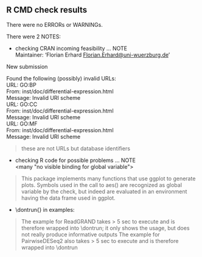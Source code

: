 ## R CMD check results
There were no ERRORs or WARNINGs. 

There were 2 NOTES:
* checking CRAN incoming feasibility ... NOTE                                                                                                                                 
Maintainer: ‘Florian Erhard <Florian.Erhard@uni-wuerzburg.de>’                                                                                                                
                                                                                                                                                                              
New submission

Found the following (possibly) invalid URLs:                                                                                                                                  
  URL: GO:BP                                                                                                                                                                  
    From: inst/doc/differential-expression.html                                                                                                                               
    Message: Invalid URI scheme                                                                                                                                               
  URL: GO:CC                                                                                                                                                                  
    From: inst/doc/differential-expression.html                                                                                                                               
    Message: Invalid URI scheme                                                                                                                                               
  URL: GO:MF                                                                                                                                                                  
    From: inst/doc/differential-expression.html                                                                                                                               
    Message: Invalid URI scheme                                                                                                                                               

> these are not URLs but database identifiers
    
* checking R code for possible problems ... NOTE                                                                                                                            
<many "no visible binding for global variable">

> This package implements many functions that use ggplot to generate plots. Symbols
> used in the call to aes() are recognized as global variable by the check, but indeed
> are evaluated in an environment having the data frame used in ggplot.


* \dontrun{} in examples:

> The example for ReadGRAND takes > 5 sec to execute and is therefore wrapped into \dontrun; it only shows the usage, but does not really produce informative outputs
> The example for PairwiseDESeq2 also takes > 5 sec to execute and is therefore wrapped into \dontrun
